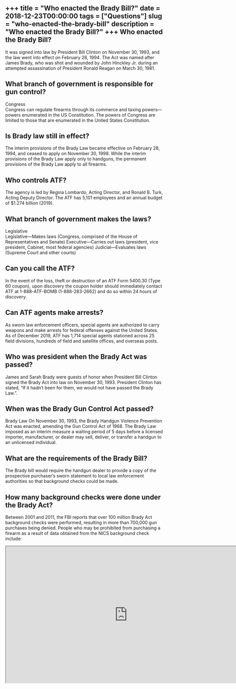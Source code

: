 +++
title = "Who enacted the Brady Bill?"
date = 2018-12-23T00:00:00
tags = ["Questions"]
slug = "who-enacted-the-brady-bill"
description = "Who enacted the Brady Bill?"
+++
Who enacted the Brady Bill?
---------------------------

It was signed into law by President Bill Clinton on November 30, 1993, and the law went into effect on February 28, 1994. The Act was named after James Brady, who was shot and wounded by John Hinckley Jr. during an attempted assassination of President Ronald Reagan on March 30, 1981.

What branch of government is responsible for gun control?
---------------------------------------------------------

Congress  
Congress can regulate firearms through its commerce and taxing powers—powers enumerated in the US Constitution. The powers of Congress are limited to those that are enumerated in the United States Constitution.

Is Brady law still in effect?
-----------------------------

The interim provisions of the Brady Law became effective on February 28, 1994, and ceased to apply on November 30, 1998. While the interim provisions of the Brady Law apply only to handguns, the permanent provisions of the Brady Law apply to all firearms.

Who controls ATF?
-----------------

The agency is led by Regina Lombardo, Acting Director, and Ronald B. Turk, Acting Deputy Director. The ATF has 5,101 employees and an annual budget of $1.274 billion (2019).

What branch of government makes the laws?
-----------------------------------------

Legislative  
Legislative—Makes laws (Congress, comprised of the House of Representatives and Senate) Executive—Carries out laws (president, vice president, Cabinet, most federal agencies) Judicial—Evaluates laws (Supreme Court and other courts)

Can you call the ATF?
---------------------

In the event of the loss, theft or destruction of an ATF Form 5400.30 (Type 60 coupon), upon discovery the coupon holder should immediately contact ATF at 1-888-ATF-BOMB (1-888-283-2662) and do so within 24 hours of discovery.

Can ATF agents make arrests?
----------------------------

As sworn law enforcement officers, special agents are authorized to carry weapons and make arrests for federal offenses against the United States. As of December 2019, ATF has 1,714 special agents stationed across 25 field divisions, hundreds of field and satellite offices, and overseas posts.

Who was president when the Brady Act was passed?
------------------------------------------------

James and Sarah Brady were guests of honor when President Bill Clinton signed the Brady Act into law on November 30, 1993. President Clinton has stated, “If it hadn’t been for them, we would not have passed the Brady Law.”.

When was the Brady Gun Control Act passed?
------------------------------------------

Brady Law On November 30, 1993, the Brady Handgun Violence Prevention Act was enacted, amending the Gun Control Act of 1968. The Brady Law imposed as an interim measure a waiting period of 5 days before a licensed importer, manufacturer, or dealer may sell, deliver, or transfer a handgun to an unlicensed individual.

What are the requirements of the Brady Bill?
--------------------------------------------

The Brady bill would require the handgun dealer to provide a copy of the prospective purchaser’s sworn statement to local law enforcement authorities so that background checks could be made.

How many background checks were done under the Brady Act?
---------------------------------------------------------

Between 2001 and 2011, the FBI reports that over 100 million Brady Act background checks were performed, resulting in more than 700,000 gun purchases being denied. People who may be prohibited from purchasing a firearm as a result of data obtained from the NICS background check include:

<iframe allow="accelerometer; autoplay; clipboard-write; encrypted-media; gyroscope; picture-in-picture" allowfullscreen="" class="__youtube_prefs__  epyt-is-override  no-lazyload" data-no-lazy="1" data-origheight="433" data-origwidth="770" data-skipgform_ajax_framebjll="" height="433" id="_ytid_33256" loading="lazy" src="https://www.youtube.com/embed/mlzdnaVbn0A?enablejsapi=1&autoplay=0&cc_load_policy=0&cc_lang_pref=&iv_load_policy=1&loop=0&modestbranding=0&rel=1&fs=1&playsinline=0&autohide=2&theme=dark&color=red&controls=1&" title="YouTube player" width="770"></iframe>